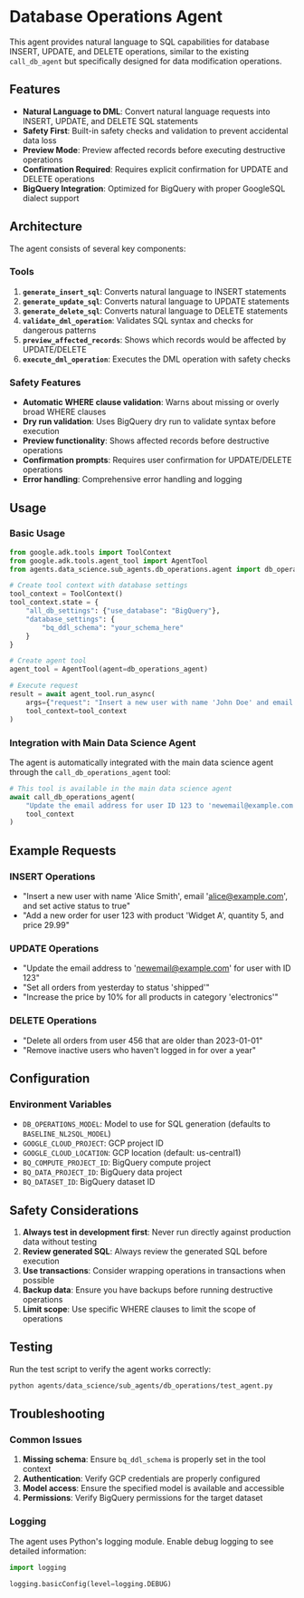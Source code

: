 # Database Operations Agent

This agent provides natural language to SQL capabilities for database INSERT, UPDATE, and DELETE operations, similar to
the existing `call_db_agent` but specifically designed for data modification operations.

## Features

- **Natural Language to DML**: Convert natural language requests into INSERT, UPDATE, and DELETE SQL statements
- **Safety First**: Built-in safety checks and validation to prevent accidental data loss
- **Preview Mode**: Preview affected records before executing destructive operations
- **Confirmation Required**: Requires explicit confirmation for UPDATE and DELETE operations
- **BigQuery Integration**: Optimized for BigQuery with proper GoogleSQL dialect support

## Architecture

The agent consists of several key components:

### Tools

1. **`generate_insert_sql`**: Converts natural language to INSERT statements
2. **`generate_update_sql`**: Converts natural language to UPDATE statements
3. **`generate_delete_sql`**: Converts natural language to DELETE statements
4. **`validate_dml_operation`**: Validates SQL syntax and checks for dangerous patterns
5. **`preview_affected_records`**: Shows which records would be affected by UPDATE/DELETE
6. **`execute_dml_operation`**: Executes the DML operation with safety checks

### Safety Features

- **Automatic WHERE clause validation**: Warns about missing or overly broad WHERE clauses
- **Dry run validation**: Uses BigQuery dry run to validate syntax before execution
- **Preview functionality**: Shows affected records before destructive operations
- **Confirmation prompts**: Requires user confirmation for UPDATE/DELETE operations
- **Error handling**: Comprehensive error handling and logging

## Usage

### Basic Usage

```python
from google.adk.tools import ToolContext
from google.adk.tools.agent_tool import AgentTool
from agents.data_science.sub_agents.db_operations.agent import db_operations_agent

# Create tool context with database settings
tool_context = ToolContext()
tool_context.state = {
    "all_db_settings": {"use_database": "BigQuery"},
    "database_settings": {
        "bq_ddl_schema": "your_schema_here"
    }
}

# Create agent tool
agent_tool = AgentTool(agent=db_operations_agent)

# Execute request
result = await agent_tool.run_async(
    args={"request": "Insert a new user with name 'John Doe' and email 'john@example.com'"},
    tool_context=tool_context
)
```

### Integration with Main Data Science Agent

The agent is automatically integrated with the main data science agent through the `call_db_operations_agent` tool:

```python
# This tool is available in the main data science agent
await call_db_operations_agent(
    "Update the email address for user ID 123 to 'newemail@example.com'",
    tool_context
)
```

## Example Requests

### INSERT Operations

- "Insert a new user with name 'Alice Smith', email 'alice@example.com', and set active status to true"
- "Add a new order for user 123 with product 'Widget A', quantity 5, and price 29.99"

### UPDATE Operations

- "Update the email address to 'newemail@example.com' for user with ID 123"
- "Set all orders from yesterday to status 'shipped'"
- "Increase the price by 10% for all products in category 'electronics'"

### DELETE Operations

- "Delete all orders from user 456 that are older than 2023-01-01"
- "Remove inactive users who haven't logged in for over a year"

## Configuration

### Environment Variables

- `DB_OPERATIONS_MODEL`: Model to use for SQL generation (defaults to `BASELINE_NL2SQL_MODEL`)
- `GOOGLE_CLOUD_PROJECT`: GCP project ID
- `GOOGLE_CLOUD_LOCATION`: GCP location (default: us-central1)
- `BQ_COMPUTE_PROJECT_ID`: BigQuery compute project
- `BQ_DATA_PROJECT_ID`: BigQuery data project
- `BQ_DATASET_ID`: BigQuery dataset ID

## Safety Considerations

1. **Always test in development first**: Never run directly against production data without testing
2. **Review generated SQL**: Always review the generated SQL before execution
3. **Use transactions**: Consider wrapping operations in transactions when possible
4. **Backup data**: Ensure you have backups before running destructive operations
5. **Limit scope**: Use specific WHERE clauses to limit the scope of operations

## Testing

Run the test script to verify the agent works correctly:

```bash
python agents/data_science/sub_agents/db_operations/test_agent.py
```

## Troubleshooting

### Common Issues

1. **Missing schema**: Ensure `bq_ddl_schema` is properly set in the tool context
2. **Authentication**: Verify GCP credentials are properly configured
3. **Model access**: Ensure the specified model is available and accessible
4. **Permissions**: Verify BigQuery permissions for the target dataset

### Logging

The agent uses Python's logging module. Enable debug logging to see detailed information:

```python
import logging

logging.basicConfig(level=logging.DEBUG)
```
